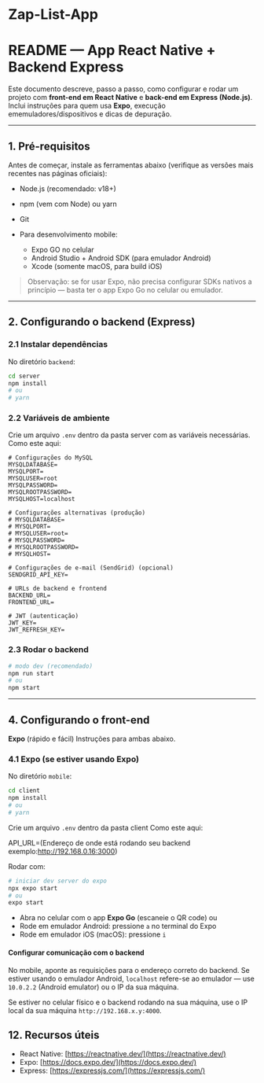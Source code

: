 # Zap-List-App
# README — App React Native + Backend Express

Este documento descreve, passo a passo, como configurar e rodar um projeto com **front-end em React Native** e **back-end em Express (Node.js)**. Inclui instruções para quem usa **Expo**, execução ememuladores/dispositivos e dicas de depuração.

---

## 1. Pré-requisitos

Antes de começar, instale as ferramentas abaixo (verifique as versões mais recentes nas páginas oficiais):

* Node.js (recomendado: v18+)
* npm (vem com Node) ou yarn
* Git
* Para desenvolvimento mobile:


  * Expo GO no celular
  * Android Studio + Android SDK (para emulador Android)
  * Xcode (somente macOS, para build iOS)

> Observação: se for usar Expo, não precisa configurar SDKs nativos a princípio — basta ter o app Expo Go no celular ou emulador.

---

## 2. Configurando o backend (Express)

### 2.1 Instalar dependências

No diretório `backend`:

```bash
cd server
npm install
# ou
# yarn
```

### 2.2 Variáveis de ambiente

Crie um arquivo `.env` dentro da pasta server com as variáveis necessárias. Como este aqui:

```
# Configurações do MySQL
MYSQLDATABASE=
MYSQLPORT=
MYSQLUSER=root
MYSQLPASSWORD=
MYSQLROOTPASSWORD=
MYSQLHOST=localhost

# Configurações alternativas (produção)
# MYSQLDATABASE=
# MYSQLPORT=
# MYSQLUSER=root=
# MYSQLPASSWORD=
# MYSQLROOTPASSWORD=
# MYSQLHOST=

# Configurações de e-mail (SendGrid) (opcional)
SENDGRID_API_KEY=

# URLs de backend e frontend
BACKEND_URL=
FRONTEND_URL=

# JWT (autenticação)
JWT_KEY=
JWT_REFRESH_KEY=
```

### 2.3 Rodar o backend

```bash
# modo dev (recomendado)
npm run start
# ou
npm start
```

---

## 4. Configurando o front-end

 **Expo** (rápido e fácil) Instruções para ambas abaixo.

### 4.1 Expo (se estiver usando Expo)

No diretório `mobile`:

```bash
cd client
npm install
# ou
# yarn
```

Crie um arquivo `.env` dentro da pasta client Como este aqui:

API_URL=(Endereço de onde está rodando seu backend exemplo:http://192.168.0.16:3000)

Rodar com:

```bash
# iniciar dev server do expo
npx expo start
# ou
expo start
```

* Abra no celular com o app **Expo Go** (escaneie o QR code) ou
* Rode em emulador Android: pressione `a` no terminal do Expo
* Rode em emulador iOS (macOS): pressione `i`

#### Configurar comunicação com o backend

No mobile, aponte as requisições para o endereço correto do backend. Se estiver usando o emulador Android, `localhost` refere-se ao emulador — use `10.0.2.2` (Android emulator) ou o IP da sua máquina.



Se estiver no celular físico e o backend rodando na sua máquina, use o IP local da sua máquina `http://192.168.x.y:4000`.


## 12. Recursos úteis

* React Native: [https://reactnative.dev/](https://reactnative.dev/)
* Expo: [https://docs.expo.dev/](https://docs.expo.dev/)
* Express: [https://expressjs.com/](https://expressjs.com/)


